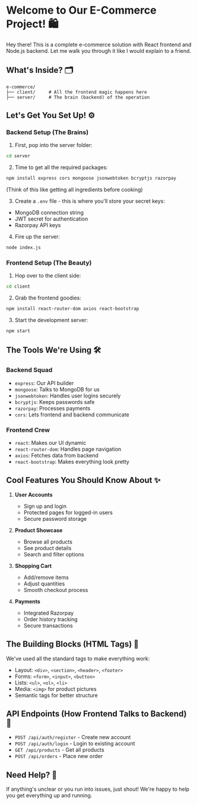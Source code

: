 # Welcome to Our E-Commerce Project! 🛍️

Hey there! This is a complete e-commerce solution with React frontend and Node.js backend. Let me walk you through it like I would explain to a friend.

## What's Inside? 🗂️

```
e-commerce/
├── client/     # All the frontend magic happens here
├── server/     # The brain (backend) of the operation
```

## Let's Get You Set Up! ⚙️

### Backend Setup (The Brains)

1. First, pop into the server folder:

```bash
cd server
```

2. Time to get all the required packages:

```bash
npm install express cors mongoose jsonwebtoken bcryptjs razorpay
```

(Think of this like getting all ingredients before cooking)

3. Create a `.env` file - this is where you'll store your secret keys:

- MongoDB connection string
- JWT secret for authentication
- Razorpay API keys

4. Fire up the server:

```bash
node index.js
```

### Frontend Setup (The Beauty)

1. Hop over to the client side:

```bash
cd client
```

2. Grab the frontend goodies:

```bash
npm install react-router-dom axios react-bootstrap
```

3. Start the development server:

```bash
npm start
```

## The Tools We're Using 🛠️

### Backend Squad

- `express`: Our API builder
- `mongoose`: Talks to MongoDB for us
- `jsonwebtoken`: Handles user logins securely
- `bcryptjs`: Keeps passwords safe
- `razorpay`: Processes payments
- `cors`: Lets frontend and backend communicate

### Frontend Crew

- `react`: Makes our UI dynamic
- `react-router-dom`: Handles page navigation
- `axios`: Fetches data from backend
- `react-bootstrap`: Makes everything look pretty

## Cool Features You Should Know About ✨

1. **User Accounts**

   - Sign up and login
   - Protected pages for logged-in users
   - Secure password storage

2. **Product Showcase**

   - Browse all products
   - See product details
   - Search and filter options

3. **Shopping Cart**

   - Add/remove items
   - Adjust quantities
   - Smooth checkout process

4. **Payments**
   - Integrated Razorpay
   - Order history tracking
   - Secure transactions

## The Building Blocks (HTML Tags) 🧱

We've used all the standard tags to make everything work:

- Layout: `<div>`, `<section>`, `<header>`, `<footer>`
- Forms: `<form>`, `<input>`, `<button>`
- Lists: `<ul>`, `<ol>`, `<li>`
- Media: `<img>` for product pictures
- Semantic tags for better structure

## API Endpoints (How Frontend Talks to Backend) 💬

- `POST /api/auth/register` - Create new account
- `POST /api/auth/login` - Login to existing account
- `GET /api/products` - Get all products
- `POST /api/orders` - Place new order

## Need Help? 🤔

If anything's unclear or you run into issues, just shout! We're happy to help you get everything up and running.
